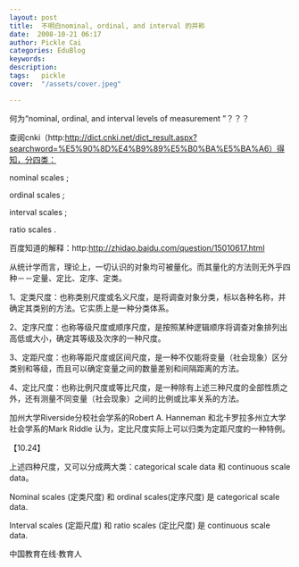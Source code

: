 ```yaml
---
layout: post  
title:  不明白nominal, ordinal, and interval 的并称  
date:  2008-10-21 06:17  
author: Pickle Cai  
categories: EduBlog  
keywords: 
description:   
tags:	pickle   
cover:  "/assets/cover.jpeg"  

---  
```

    
何为“nominal, ordinal, and interval levels of measurement ”？？？



查阅cnki（http:http://dict.cnki.net/dict_result.aspx?searchword=%E5%90%8D%E4%B9%89%E5%B0%BA%E5%BA%A6）得知，分四类：



nominal scales ;



ordinal scales ;



interval  scales ;



ratio scales .



百度知道的解释：http:http://zhidao.baidu.com/question/15010617.html



从统计学而言，理论上，一切认识的对象均可被量化。而其量化的方法则无外乎四种－－定量、定比、定序、定类。 



1、定类尺度：也称类别尺度或名义尺度，是将调查对象分类，标以各种名称，并确定其类别的方法。它实质上是一种分类体系。 



2、定序尺度：也称等级尺度或顺序尺度，是按照某种逻辑顺序将调查对象排列出高低或大小，确定其等级及次序的一种尺度。 



3、定距尺度：也称等距尺度或区间尺度，是一种不仅能将变量（社会现象）区分类别和等级，而且可以确定变量之间的数量差别和间隔距离的方法。 



4、定比尺度：也称比例尺度或等比尺度，是一种除有上述三种尺度的全部性质之外，还有测量不同变量（社会现象）之间的比例或比率关系的方法。



加州大学Riverside分校社会学系的Robert A. Hanneman 和北卡罗拉多州立大学社会学系的Mark Riddle 认为，定比尺度实际上可以归类为定距尺度的一种特例。



【10.24】



上述四种尺度，又可以分成两大类：categorical scale data 和 continuous scale data。



Nominal scales (定类尺度) 和 ordinal scales(定序尺度) 是 categorical scale data.



Interval scales (定距尺度) 和 ratio scales (定比尺度) 是 continuous scale data.



		    
 中国教育在线·教育人


